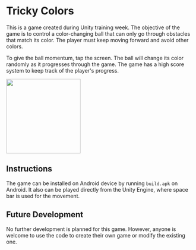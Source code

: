 # Tricky Colors

This is a game created during Unity training week. The objective of the game is to control a color-changing ball that can only go through obstacles that match its color. The player must keep moving forward and avoid other colors.

To give the ball momentum, tap the screen. The ball will change its color randomly as it progresses through the game. The game has a high score system to keep track of the player's progress.

<img src="./tricky-colors.gif" width="200">

## Instructions
The game can be installed on Android device by running `build.apk` on Android.
It also can be played directly from the Unity Engine, where space bar is used for the movement.

## Future Development
No further development is planned for this game. 
However, anyone is welcome to use the code to create their own game or modify the existing one.
